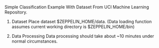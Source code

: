 Simple Classification Example With Dataset From UCI Machine Learning Repository.

1. Dataset
Place dataset $ZEPPELIN_HOME/data. (Data loading function assumes current working
  directory is $ZEPPELIN_HOME/bin)

2. Data Processing
Data processing should take about ~10 minutes under normal circumstances.

